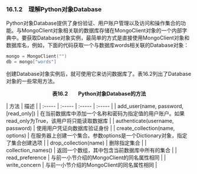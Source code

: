 ### 16.1.2　理解Python对象Database

Python对象Database提供了身份验证、用户账户管理以及访问和操作集合的功能。与MongoClient对象相关联的数据库存储在MongoClient对象的一个内部字典中。要获取Database对象实例，最简单的方式是直接使用MongoClient对象和数据库名，例如，下面的代码获取一个与数据库words相关联的Database对象：

```go
mongo = MongoClient("")
db = mongo["words"]
```

创建Database对象实例后，就可使用它来访问数据库了。表16.2列出了Database对象的一些常用方法。

<center class="my_markdown"><b class="my_markdown">表16.2　　Python对象Database的方法</b></center>

| 方法 | 描述 |
| :-----  | :-----  | :-----  | :-----  |
| add_user(name, password, [read_only]) | 在当前数据库中添加一个名称和密码为指定值的用户账户。如果read_only为True，该用户将只能读取数据库 |
| authenticate(username, password) | 使用用户凭证向数据库验证身份 |
| create_collection(name, options) | 在服务器上创建一个集合。参数options是一个Dictionary对象，指定了集合创建选项 |
| drop_collection(name) | 删除指定集合 |
| collection_names() | 返回一个数组，其中包含当前数据库中所有的集合 |
| read_preference | 与前一小节介绍的MongoClient的同名属性相同 |
| write_concern | 与前一小节介绍的MongoClient的同名属性相同 |

